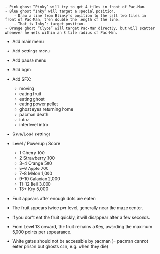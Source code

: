     - Pink ghost “Pinky” will try to get 4 tiles in front of Pac-Man.
    - Blue ghost “Inky” will target a special position.
        - Draw a line from Blinky’s position to the cell two tiles in front of Pac-Man, then double the length of the line.
        - That is Inky’s target position.
    - Orange ghost “Clyde” will target Pac-Man directly, but will scatter whenever he gets within an 8 tile radius of Pac-Man.

- Add main menu
- Add settings menu
- Add pause menu

- Add bgm

- Add SFX:
    - moving
    - eating fruit
    - eating ghost
    - eating power pellet
    - ghost eyes returning home
    - pacman death
    - intro
    - interlevel intro

- Save/Load settings

- Level / Powerup / Score
    - 1	Cherry	100
    - 2	Strawberry	300
    - 3–4	Orange	500
    - 5–6	Apple	700
    - 7–8	Melon	1,000
    - 9–10	Galaxian	2,000
    - 11–12	Bell	3,000
    - 13+	Key	5,000
- Fruit appears after enough dots are eaten.
- The fruit appears twice per level, generally near the maze center.
- If you don’t eat the fruit quickly, it will disappear after a few seconds.
- From Level 13 onward, the fruit remains a Key, awarding the maximum 5,000 points per appearance.

- White gates should not be accessible by pacman (= pacman cannot enter prison but ghosts can, e.g. when they die)
